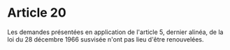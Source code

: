 # Article 20

Les demandes présentées en application de l'article 5, dernier alinéa, de la loi du 28 décembre 1966 susvisée n'ont pas lieu d'être renouvelées.
